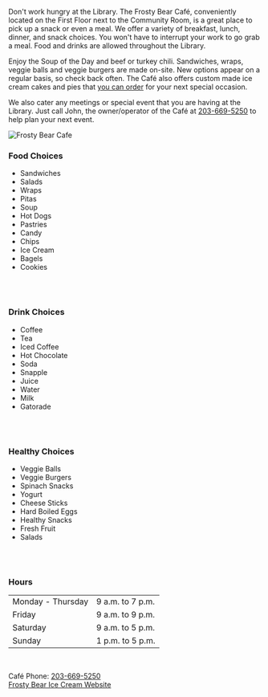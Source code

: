 <div class="row margin-bottom-10">
<div class="col-md-8">

Don't work hungry at the Library. The Frosty Bear Caf&#233;, conveniently located on the First Floor next to the Community Room, is a great place to pick up a snack or even a meal. We offer a variety of breakfast, lunch, dinner, and snack choices. You won't have to interrupt your work to go grab a meal. Food and drinks are allowed throughout the Library.

Enjoy the Soup of the Day and beef or turkey chili. Sandwiches, wraps, veggie balls and veggie burgers are made on-site. New options appear on a regular basis, so check back often. The Caf&#233; also offers custom made ice cream cakes and pies that [you can order](http://www.frostybearicecream.com/order_a_cake) for your next special occasion. 

We also cater any meetings or special event that you are having at the Library. Just call John, the owner/operator of the Caf&#233; at [203-669-5250](tel:203-669-5250 "203-669-5250") to help plan your next event.

</div>
<div class="col-md-4">

<img class="img-responsive center-block" src="/uploads/logos/frosty_bear_cafe_logo.jpg" alt="Frosty Bear Cafe" />

</div>
</div>


<div class="row margin-bottom-30">
<div class="col-md-8">
<div class="row">
<div class="col-md-4">

### Food Choices
* Sandwiches
* Salads
* Wraps
* Pitas
* Soup
* Hot Dogs
* Pastries
* Candy
* Chips
* Ice Cream
* Bagels
* Cookies
<br />
<br />

</div>
<div class="col-md-4">

### Drink Choices
* Coffee
* Tea
* Iced Coffee
* Hot Chocolate
* Soda
* Snapple
* Juice
* Water
* Milk
* Gatorade
<br />
<br />

</div>
<div class="col-md-4">

### Healthy Choices
* Veggie Balls
* Veggie Burgers
* Spinach Snacks
* Yogurt
* Cheese Sticks
* Hard Boiled Eggs
* Healthy Snacks
* Fresh Fruit
* Salads
<br />
<br />

</div>
</div>
</div>
<div class="col-md-4">
<div class="row">
<div class="col-md-12">

### Hours

<table class="table table-striped">
<tr>
<td>Monday - Thursday</td>
<td>9 a.m. to 7 p.m.</td>
</tr>
<tr>
<td>Friday</td>
<td> 9 a.m. to 9 p.m.</td>
</tr>
<tr>
<td>Saturday</td>
<td>9 a.m. to 5 p.m.</td>
</tr>
<tr>
<td>Sunday</td>
<td>1 p.m. to 5 p.m.</td>
</tr>
</table>

<br />

Caf&#233; Phone: [203-669-5250](tel:203-669-5250 "203-669-5250")<br />
[Frosty Bear Ice Cream Website](http://frostybearicecream.com "Frosty Bear Ice Cream") <br />

</div>

</div>
</div>
</div>